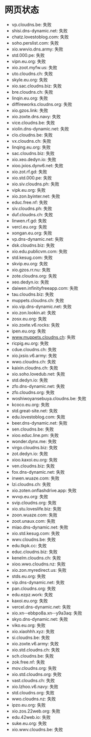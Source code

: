 # 网页状态
- vp.cloudns.be: 失败
- shisi.dns-dynamic.net: 失败
- chatz.lovestoblog.com: 失败
- soho.perslist.com: 失败
- xio.wwvio.dns.army: 失败
- std.000.pe: 失败
- vipn.eu.org: 失败
- xio.zoot.myfw.us: 失败
- uto.cloudns.ch: 失败
- skyle.eu.org: 失败
- xio.sac.cloudns.biz: 失败
- bre.cloudns.ch: 失败
- linqin.eu.org: 失败
- diffireworks.cloudns.org: 失败
- xio.gzos.link: 失败
- xio.zoxte.dns.navy: 失败
- vice.cloudns.be: 失败
- xiolin.dns-dynamic.net: 失败
- clo.cloudns.be: 失败
- vx.cloudns.ch: 失败
- linqing.eu.org: 失败
- sac.cloudns.biz: 失败
- xio.xeo.dedyn.io: 失败
- xioo.jxios.dynv6.net: 失败
- xio.zot.rf.gd: 失败
- xio.std.000.pe: 失败
- xio.siv.cloudns.ph: 失败
- vipk.eu.org: 失败
- xio.zon.byinter.net: 失败
- educ.free.nf: 失败
- siv.cloudns.ph: 失败
- duf.cloudns.ch: 失败
- linwen.rf.gd: 失败
- vercl.eu.org: 失败
- xongan.eu.org: 失败
- vp.dns-dynamic.net: 失败
- dsk.cloudns.biz: 失败
- xio.edu.publicvm.com: 失败
- std.kesug.com: 失败
- skvip.eu.org: 失败
- xio.gzos.rr.nu: 失败
- zote.cloudns.org: 失败
- xeo.dedyn.io: 失败
- daiwen.infinityfreeapp.com: 失败
- tau.cloudns.biz: 失败
- muppets.cloudns.ch: 失败
- xio.vip.dns-dynamic.net: 失败
- xio.zon.lookin.at: 失败
- zosx.eu.org: 失败
- xio.zoxte.v6.rocks: 失败
- ipen.eu.org: 失败
- www.muppets.cloudns.ch: 失败
- ricpig.eu.org: 失败
- cdue.cloudns.ch: 失败
- xio.jxsio.v6.army: 失败
- wwo.cloudns.ch: 失败
- kaixin.cloudns.ch: 失败
- xio.soho.lovedub.net: 失败
- std.dedyn.io: 失败
- zfo.dns-dynamic.net: 失败
- zfo.cloudns.org: 失败
- woshiwoyansebuya.cloudns.be: 失败
- kcoco.eu.org: 失败
- std.great-site.net: 失败
- edu.lovestoblog.com: 失败
- beer.dns-dynamic.net: 失败
- sen.cloudns.be: 失败
- xioo.educ.line.pm: 失败
- wonder.dynx.me: 失败
- virgo.cloudns.biz: 失败
- zot.dedyn.io: 失败
- xioo.kaxoi.eu.org: 失败
- ven.cloudns.biz: 失败
- fox.dns-dynamic.net: 失败
- inwen.wuaze.com: 失败
- lzi.cloudns.ch: 失败
- xio.zoten.onflashdrive.app: 失败
- wvvp.eu.org: 失败
- svip.cloudns.org: 失败
- xio.stu.loveslife.biz: 失败
- zoon.wuaze.com: 失败
- zoot.unaux.com: 失败
- miao.dns-dynamic.net: 失败
- xio.std.kesug.com: 失败
- wwv.cloudns.be: 失败
- edu.tkpk.cc: 失败
- educ.cloudns.biz: 失败
- kenelm.cloudns.ch: 失败
- xioo.wwo.cloudns.nz: 失败
- xio.zon.myredirect.us: 失败
- stds.eu.org: 失败
- vip.dns-dynamic.net: 失败
- pan.cloudns.org: 失败
- edu.ezpz.work: 失败
- kaxoi.eu.org: 失败
- vercel.dns-dynamic.net: 失败
- xio.xn--ebbpo8a.xn--y9a3aq: 失败
- skyo.dns-dynamic.net: 失败
- viko.eu.org: 失败
- xio.xiaohhh.xyz: 失败
- si.cloudns.be: 失败
- xio.zoxte.v6.army: 失败
- xio.std.cloudns.ch: 失败
- sch.cloudns.be: 失败
- zok.free.nf: 失败
- mov.cloudns.org: 失败
- xio.std.cloudns.org: 失败
- vast.cloudns.ch: 失败
- xio.lzhoo.v6.navy: 失败
- std.cloudns.org: 失败
- wwo.cloudns.nz: 失败
- ipzo.eu.org: 失败
- xio.zos.22web.org: 失败
- edu.42web.io: 失败
- suke.eu.org: 失败
- xio.wwv.cloudns.be: 失败
